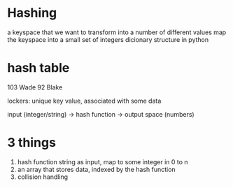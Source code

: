 # Hashing
a keyspace that we want to transform into a number of different values
map the keyspace into a small set of integers
dicionary structure in python

# hash table
103 Wade
92 Blake

lockers: unique key value, associated with some data

input (integer/string) -> hash function -> output space (numbers)

# 3 things
1. hash function
   string as input, map to some integer in 0 to n
2. an array that stores data, indexed by the hash function
3. collision handling
